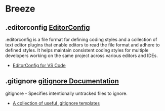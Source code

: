 # Breeze
## .editorconfig [EditorConfig](https://editorconfig.org/)
.editorconfig is a file format for defining coding styles and a collection of text editor plugins that enable editors to read the file format and adhere to defined styles. It helps maintain consistent coding styles for multiple developers working on the same project across various editors and IDEs.

* [EditorConfig for VS Code](https://marketplace.visualstudio.com/items?itemName=EditorConfig.EditorConfig)

## .gitignore [gitignore Documentation](https://git-scm.com/docs/gitignore)
gitignore - Specifies intentionally untracked files to ignore.

* [A collection of useful .gitignore templates](https://github.com/github/gitignore)